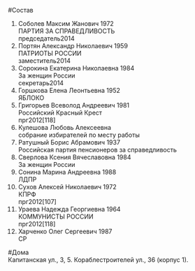 #Состав  
1. Соболев Максим Жанович 1972  
    ПАРТИЯ ЗА СПРАВЕДЛИВОСТЬ  
    председатель2014  
2. Портян Александр Николаевич 1959  
    ПАТРИОТЫ РОССИИ  
    заместитель2014  
3. Сорокина Екатерина Николаевна 1984  
    За женщин России  
    секретарь2014  
4. Горшкова Елена Леонтьевна 1952  
    ЯБЛОКО  
5. Григорьев Всеволод Андреевич 1981  
    Российский Красный Крест  
    прг2012[118]  
6. Кулешова Любовь Алексеевна  
    собрание избирателей по месту работы  
7. Ратушный Борис Абрамович 1937  
    Российская партия пенсионеров за справедливость  
8. Сверлова Ксения Вячеславовна 1984  
    За женщин России  
9. Сонина Марина Андреевна 1988  
    ЛДПР  
10. Сухов Алексей Николаевич 1972  
    КПРФ  
    прг2012[107]  
11. Ураева Надежда Георгиевна 1964  
    КОММУНИСТЫ РОССИИ  
    прг2012[118]  
12. Харченко Олег Сергеевич 1987  
    СР  
  
#Дома  
Капитанская ул.,     3, 5. Кораблестроителей ул.,   36 (корпус 1).  
  
